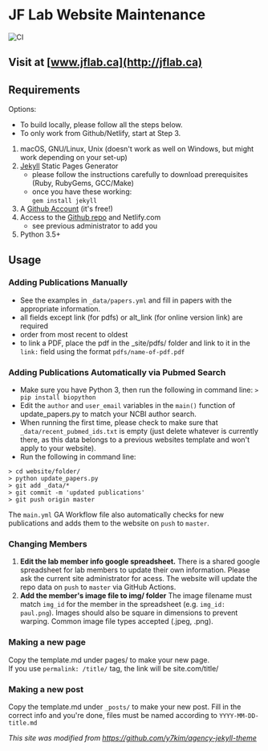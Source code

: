 # JF Lab Website Maintenance

![CI](https://github.com/jf-lab/jflab/workflows/CI/badge.svg)

## Visit at [www.jflab.ca](http://jflab.ca)

## Requirements
Options:

- To build locally, please follow all the steps below.
- To only work from Github/Netlify, start at Step 3.

1. macOS, GNU/Linux, Unix (doesn't work as well on Windows, but might work depending on your set-up)
2. [Jekyll](https://jekyllrb.com/docs/installation/) Static Pages Generator
    - please follow the instructions carefully to download prerequisites (Ruby, RubyGems, GCC/Make)
    - once you have these working:  
    `gem install jekyll`
3. A [Github Account](https://github.com) (it's free!)
4. Access to the [Github repo](https://github.com/linamnt/franklandlab) and Netlify.com
    - see previous administrator to add you
5. Python 3.5+


## Usage

### Adding Publications Manually
- See the examples in `_data/papers.yml` and fill in papers with the appropriate information.
- all fields except link (for pdfs) or alt_link (for online version link) are required
- order from most recent to oldest
- to link a PDF, place the pdf in the _site/pdfs/ folder and link to it
in the `link:` field using the format `pdfs/name-of-pdf.pdf` 

### Adding Publications Automatically via Pubmed Search
- Make sure you have Python 3, then run the following in command line:
`> pip install biopython`
- Edit the `author` and `user_email` variables in the `main()` function of update_papers.py to match your NCBI author search.
- When running the first time, please check to make sure that `_data/recent_pubmed_ids.txt`
is empty (just delete whatever is currently there, as this data belongs to a previous
websites template and won't apply to your website).
- Run the following in command line:
```
> cd website/folder/
> python update_papers.py
> git add _data/*
> git commit -m 'updated publications'
> git push origin master
```

The `main.yml` GA Workflow file also automatically checks for new publications and adds them to the website on `push` to `master`. 

### Changing Members
1. **Edit the lab member info google spreadsheet.** There is a shared google spreadsheet for lab members to update their own information. Please ask the current site administrator for acess. The website will update the repo data on `push` to `master` via GitHub Actions.
2. **Add the member's image file to img/ folder** The image filename must match `img_id` for the member in the spreadsheet (e.g. `img_id: paul.png`). Images should also be square in dimensions to prevent warping. Common image file types accepted (.jpeg, .png).

### Making a new page

Copy the template.md under pages/ to make your new page.  
If you use `permalink: /title/` tag, the link will be site.com/title/

### Making a new post

Copy the template.md under `_posts/` to make your new post.
Fill in the correct info and you're done, files must be named according to `YYYY-MM-DD-title.md`

_This site was modified from https://github.com/y7kim/agency-jekyll-theme_
